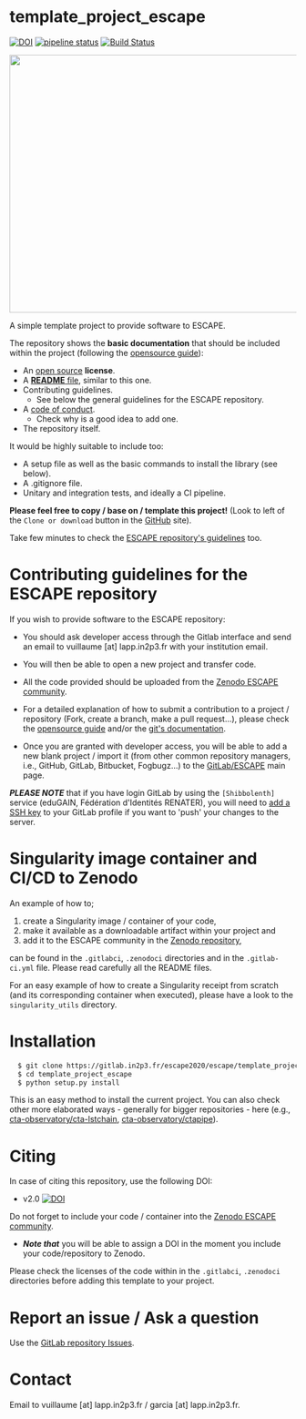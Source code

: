# template_project_escape 
[![DOI](https://zenodo.org/badge/DOI/10.5281/zenodo.3884963.svg)](https://doi.org/10.5281/zenodo.3884963) 
[![pipeline status](https://gitlab.in2p3.fr/escape2020/escape/template_project_escape/badges/master/pipeline.svg)](
https://gitlab.in2p3.fr/escape2020/escape/template_project_escape/-/commits/master)
[![Build Status](https://travis-ci.com/garciagenrique/template_project_escape.svg?branch=master)](
https://travis-ci.com/garciagenrique/template_project_escape)


<p align="center">
   <img src="https://cdn.eso.org/images/large/ann18084a.jpg" width="640" height="453"/>
</p>

A simple template project to provide software to ESCAPE.

The repository shows the **basic documentation** that should be included within the project (following the 
[opensource guide](https://opensource.guide/starting-a-project/)):

* An [open source](https://help.github.com/en/github/creating-cloning-and-archiving-repositories/licensing-a-repository#where-does-the-license-live-on-my-repository)
 **license**.
* A [**README** file](https://help.github.com/en/github/getting-started-with-github/create-a-repo#commit-your-first-change),
 similar to this one. 
* Contributing guidelines. 
    - See below the general guidelines for the ESCAPE repository.
* A [code of conduct](https://opensource.guide/code-of-conduct/).
    - Check why is a good idea to add one.
* The repository itself.

It would be highly suitable to include too:
   - A setup file as well as the basic commands to install the library (see below).
   - A .gitignore file.
   - Unitary and integration tests, and ideally a CI pipeline.
   
**Please feel free to copy / base on / template this project!** (Look to left of the `Clone or download` button in the 
[GitHub](https://github.com/garciagenrique/template_project_escape) site).

Take few minutes to check the [ESCAPE repository's guidelines](https://gitlab.in2p3.fr/escape2020/guidelines) too.

# Contributing guidelines for the ESCAPE repository

If you wish to provide software to the ESCAPE repository: 

 - You should ask developer access through the Gitlab interface and send an email to vuillaume [at] lapp.in2p3.fr with
  your institution email.

 - You will then be able to open a new project and transfer code.

 - All the code provided should be uploaded from the [Zenodo ESCAPE community](https://zenodo.org/communities/escape2020/). 

 - For a detailed explanation of how to submit a contribution to a project / repository (Fork, create a branch, make
  a pull request...), please check the [opensource guide](https://opensource.guide/how-to-contribute/#how-to-submit-a-contribution) 
  and/or the [git's documentation](https://git-scm.com/doc).

 - Once you are granted with developer access, you will be able to add a new blank project / import it (from other
  common repository managers, i.e., GitHub, GitLab, Bitbucket, Fogbugz...) to the
   [GitLab/ESCAPE](https://gitlab.in2p3.fr/escape2020) main page.

***PLEASE NOTE*** that if you have login GitLab by using the `[Shibbolenth]` service (eduGAIN, Fédération d'Identités 
RENATER), you will need to [add a SSH key](https://gitlab.in2p3.fr/help/ssh/README#generating-a-new-ssh-key-pair) to 
your GitLab profile if you want to 'push' your changes to the server. 

# Singularity image container and CI/CD to Zenodo

An example of how to; 
 1. create a Singularity image / container of your code, 
 2. make it available as a downloadable artifact within your project and 
 3. add it to the ESCAPE community in the [Zenodo repository](https://zenodo.org/communities/escape2020), 
 
can be found in the `.gitlabci`, `.zenodoci` directories and in the `.gitlab-ci.yml` file. Please read carefully 
all the README files.  

For an easy example of how to create a Singularity receipt from scratch (and its corresponding container when executed),
please have a look to the `singularity_utils` directory. 

# Installation

```sh
  $ git clone https://gitlab.in2p3.fr/escape2020/escape/template_project_escape.git
  $ cd template_project_escape
  $ python setup.py install
``` 

This is an easy method to install the current project. 
You can also check other more elaborated ways - generally for bigger repositories - here (e.g.,
 [cta-observatory/cta-lstchain](https://github.com/cta-observatory/cta-lstchain), 
 [cta-observatory/ctapipe](https://github.com/cta-observatory/ctapipe)).

# Citing 
In case of citing this repository, use the following DOI:
 - v2.0 [![DOI](https://zenodo.org/badge/DOI/10.5281/zenodo.3884963.svg)](https://doi.org/10.5281/zenodo.3884963)

Do not forget to include your code / container into the [Zenodo ESCAPE community](https://zenodo.org/communities/escape2020/). 
 - ***Note that*** you will be able to assign a DOI in the moment you include your code/repository to Zenodo. 
 
Please check the licenses of the code within in the `.gitlabci`, `.zenodoci` directories before adding this template 
to your project.

# Report an issue / Ask a question
Use the [GitLab repository Issues](https://gitlab.in2p3.fr/escape2020/escape/template_project_escape/-/issues).

# Contact
Email to vuillaume [at] lapp.in2p3.fr / garcia [at] lapp.in2p3.fr.
